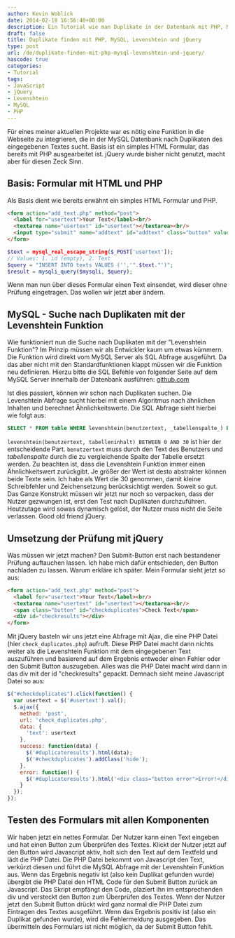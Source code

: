 ```yaml
---
author: Kevin Woblick
date: 2014-02-18 16:56:40+00:00
description: Ein Tutorial wie man Duplikate in der Datenbank mit PHP, MySQL, Levenshtein und jQuery findet.
draft: false
title: Duplikate finden mit PHP, MySQL, Levenshtein und jQuery
type: post
url: /de/duplikate-finden-mit-php-mysql-levenshtein-und-jquery/
hascode: true
categories:
- Tutorial
tags:
- JavaScript
- jQuery
- Levenshtein
- MySQL
- PHP
---
```


Für eines meiner aktuellen Projekte war es nötig eine Funktion in die Webseite zu integrieren, die in der MySQL Datenbank nach Duplikaten des eingegebenen Textes sucht. Basis ist ein simples HTML Formular, das bereits mit PHP ausgearbeitet ist. jQuery wurde bisher nicht genutzt, macht aber für diesen Zeck Sinn.

## Basis: Formular mit HTML und PHP

Als Basis dient wie bereits erwähnt ein simples HTML Formular und PHP.

```html
<form action="add_text.php" method="post">
  <label for="usertext">Your Text</label><br/>
  <textarea name="usertext" id="usertext"></textarea><br/>
  <input type="submit" name="addtext" id="addtext" class="button" value="Submit" />
</form>
```

```php
$text = mysql_real_escape_string($_POST['usertext']);
// Values: 1. id (empty), 2. Text
$query = "INSERT INTO texts VALUES ('','".$text."')";
$result = mysqli_query($mysqli, $query);
```

Wenn man nun über dieses Formular einen Text einsendet, wird dieser ohne Prüfung eingetragen. Das wollen wir jetzt aber ändern.


## MySQL - Suche nach Duplikaten mit der Levenshtein Funktion

Wie funktioniert nun die Suche nach Duplikaten mit der "Levenshtein Funktion"? Im Prinzip müssen wir als Entwickler kaum um etwas kümmern. Die Funktion wird direkt vom MySQL Server als SQL Abfrage ausgeführt. Da das aber nicht mit den Standardfunktionen klappt müssen wir die Funktion neu definieren. Hierzu bitte die SQL Befehle von folgender Seite auf dem MySQL Server innerhalb der Datenbank ausführen: [github.com](https://gist.github.com/Kovah/df90d336478a47d869b9683766cff718)

Ist dies passiert, können wir schon nach Duplikaten suchen. Die Levenshtein Abfrage sucht hierbei mit einem Algoritmus nach ähnlichen Inhalten und berechnet Ähnlichkeitswerte. Die SQL Abfrage sieht hierbei wie folgt aus:

```sql
SELECT * FROM table WHERE levenshtein(benutzertext, _tabellenspalte_) BETWEEN 0 AND 30;
```

`levenshtein(benutzertext, tabelleninhalt) BETWEEN 0 AND 30` ist hier der entscheidende Part. `benutzertext` muss durch den Text des Benutzers und _tabellenspalte_ durch die zu vergleichende Spalte der Tabelle ersetzt werden. Zu beachten ist, dass die Levenshtein Funktion immer einen Ähnlichkeitswert zurückgibt. Je größer der Wert ist desto abstrakter können beide Texte sein. Ich habe als Wert die 30 genommen, damit kleine Schreibfehler und Zeichensetzung berücksichtigt werden.
Soweit so gut. Das Ganze Konstrukt müssen wir jetzt nur noch so verpacken, dass der Nutzer gezwungen ist, erst den Test nach Duplikaten durchzuführen. Heutzutage wird sowas dynamisch gelöst, der Nutzer muss nicht die Seite verlassen. Good old friend jQuery.


## Umsetzung der Prüfung mit jQuery

Was müssen wir jetzt machen? Den Submit-Button erst nach bestandener Prüfung auftauchen lassen. Ich habe mich dafür entschieden, den Button nachladen zu lassen. Warum erkläre ich später. Mein Formular sieht jetzt so aus:

```html
<form action="add_text.php" method="post">
  <label for="usertext">Your Text</label><br/>
  <textarea name="usertext" id="usertext"></textarea><br/>
  <span class="button" id="checkduplicates">Check Text</span>
  <div id="checkresults"></div>
</form>
```

Mit jQuery basteln wir uns jetzt eine Abfrage mit Ajax, die eine PHP Datei (hier `check_duplicates.php`) aufruft. Diese PHP Datei macht dann nichts weiter als die Levenshtein Funktion mit dem eingegebenen Text auszuführen und basierend auf dem Ergebnis entweder einen Fehler oder den Submit Button auszugeben. Alles was die PHP Datei macht wird dann in das div mit der id "checkresults" gepackt. Demnach sieht meine Javascript Datei so aus:

```javascript
$("#checkduplicates").click(function() {
  var usertext = $('#usertext').val();
  $.ajax({
    method: 'post',
    url: 'check_duplicates.php',
    data: {
      'text': usertext
    },
    success: function(data) {
      $('#duplicateresults').html(data);
      $('#checkduplicates').addClass('hide');
    },
    error: function() {
      $('#duplicateresults').html('<div class="button error">Error!</div>');
    }
  });
});
```

## Testen des Formulars mit allen Komponenten

Wir haben jetzt ein nettes Formular. Der Nutzer kann einen Text eingeben und hat einen Button zum Überprüfen des Textes. Klickt der Nutzer jetzt auf den Button wird Javascript aktiv, holt sich den Text auf dem Textfeld und lädt die PHP Datei. Die PHP Datei bekommt von Javascript den Text, verkürzt diesen und führt die MySQL Abfrage mit der Levenshtein Funktion aus. Wenn das Ergebnis negativ ist (also kein Duplikat gefunden wurde) übergibt die PHP Datei den HTML Code für den Submit Button zurück an Javascript. Das Skript empfängt den Code, plaziert ihn im entsprechenden div und versteckt den Button zum Überprüfen des Textes. Wenn der Nutzer jetzt den Submit Button drückt wird ganz normal die PHP Datei zum Eintragen des Textes ausgeführt.
Wenn das Ergebnis positiv ist (also ein Duplikat gefunden wurde), wird die Fehlermeldung ausgegeben. Das übermitteln des Formulars ist nicht möglich, da der Submit Button fehlt.
